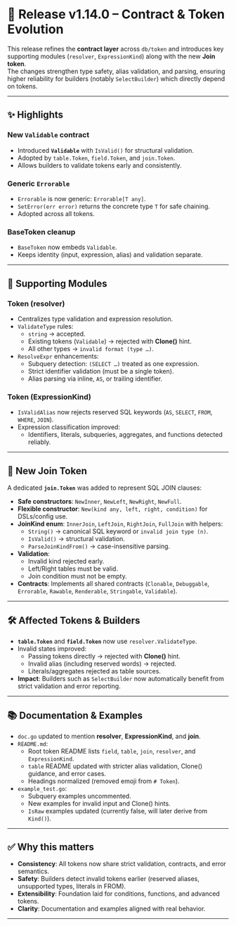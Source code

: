 # 🚀 Release v1.14.0 – Contract & Token Evolution

This release refines the **contract layer** across `db/token` and introduces key supporting modules (`resolver`, `ExpressionKind`) along with the new **Join token**.  
The changes strengthen type safety, alias validation, and parsing, ensuring higher reliability for builders (notably `SelectBuilder`) which directly depend on tokens.

---

## ✨ Highlights

### New `Validable` contract
- Introduced **`Validable`** with `IsValid()` for structural validation.  
- Adopted by `table.Token`, `field.Token`, and `join.Token`.  
- Allows builders to validate tokens early and consistently.

### Generic `Errorable`
- `Errorable` is now generic: `Errorable[T any]`.  
- `SetError(err error)` returns the concrete type `T` for safe chaining.  
- Adopted across all tokens.

### BaseToken cleanup
- `BaseToken` now embeds `Validable`.  
- Keeps identity (input, expression, alias) and validation separate.  

---

## 🔧 Supporting Modules

### Token (resolver)
- Centralizes type validation and expression resolution.  
- `ValidateType` rules:
  - `string` → accepted.
  - Existing tokens (`Validable`) → rejected with **Clone()** hint.
  - All other types → `invalid format (type …)`.
- `ResolveExpr` enhancements:
  - Subquery detection: `(SELECT …)` treated as one expression.
  - Strict identifier validation (must be a single token).
  - Alias parsing via inline, `AS`, or trailing identifier.

### Token (ExpressionKind)
- `IsValidAlias` now rejects reserved SQL keywords (`AS`, `SELECT`, `FROM`, `WHERE`, `JOIN`).  
- Expression classification improved:
  - Identifiers, literals, subqueries, aggregates, and functions detected reliably.

---

## 🔗 New Join Token

A dedicated **`join.Token`** was added to represent SQL JOIN clauses:

- **Safe constructors**: `NewInner`, `NewLeft`, `NewRight`, `NewFull`.  
- **Flexible constructor**: `New(kind any, left, right, condition)` for DSLs/config use.  
- **JoinKind enum**: `InnerJoin`, `LeftJoin`, `RightJoin`, `FullJoin` with helpers:
  - `String()` → canonical SQL keyword or `invalid join type (n)`.
  - `IsValid()` → structural validation.
  - `ParseJoinKindFrom()` → case-insensitive parsing.  
- **Validation**:
  - Invalid kind rejected early.
  - Left/Right tables must be valid.
  - Join condition must not be empty.  
- **Contracts**: Implements all shared contracts (`Clonable`, `Debuggable`, `Errorable`, `Rawable`, `Renderable`, `Stringable`, `Validable`).

---

## 🛠️ Affected Tokens & Builders
- **`table.Token`** and **`field.Token`** now use `resolver.ValidateType`.  
- Invalid states improved:
  - Passing tokens directly → rejected with **Clone()** hint.
  - Invalid alias (including reserved words) → rejected.  
  - Literals/aggregates rejected as table sources.  
- **Impact**: Builders such as `SelectBuilder` now automatically benefit from strict validation and error reporting.

---

## 📚 Documentation & Examples
- `doc.go` updated to mention **resolver**, **ExpressionKind**, and **join**.  
- `README.md`:
  - Root token README lists `field`, `table`, `join`, `resolver`, and `ExpressionKind`.  
  - `table` README updated with stricter alias validation, Clone() guidance, and error cases.  
  - Headings normalized (removed emoji from `# Token`).  
- `example_test.go`:
  - Subquery examples uncommented.  
  - New examples for invalid input and Clone() hints.  
  - `IsRaw` examples updated (currently false, will later derive from `Kind()`).  

---

## ✅ Why this matters
- **Consistency**: All tokens now share strict validation, contracts, and error semantics.  
- **Safety**: Builders detect invalid tokens earlier (reserved aliases, unsupported types, literals in FROM).  
- **Extensibility**: Foundation laid for conditions, functions, and advanced tokens.  
- **Clarity**: Documentation and examples aligned with real behavior.

---

